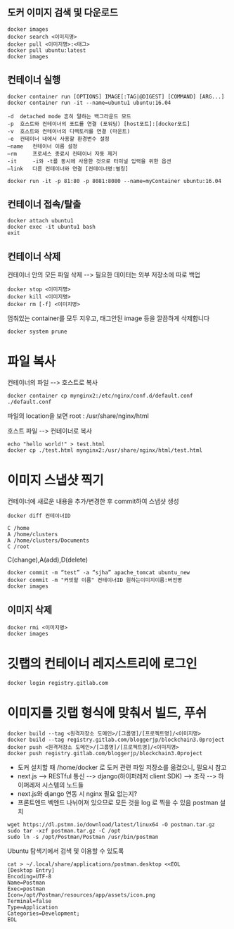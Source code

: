 ## 도커 이미지 검색 및 다운로드
```
docker images
docker search <이미지명>
docker pull <이미지명>:<태그>
docker pull ubuntu:latest
docker images
```

## 컨테이너 실행
```
docker container run [OPTIONS] IMAGE[:TAG|@DIGEST] [COMMAND] [ARG...]
docker container run -it --name=ubuntu1 ubuntu:16.04

-d 	detached mode 흔히 말하는 백그라운드 모드
-p 	호스트와 컨테이너의 포트를 연결 (포워딩) [host포트]:[docker포트]
-v 	호스트와 컨테이너의 디렉토리를 연결 (마운트)
-e 	컨테이너 내에서 사용할 환경변수 설정
–name 	컨테이너 이름 설정
–rm 	프로세스 종료시 컨테이너 자동 제거
-it 	-i와 -t를 동시에 사용한 것으로 터미널 입력을 위한 옵션
–link 	다른 컨테이너와 연결 [컨테이너명:별칭]

docker run -it -p 81:80 -p 8081:8080 --name=myContainer ubuntu:16.04
```

## 컨테이너 접속/탈출
```
docker attach ubuntu1
docker exec -it ubuntu1 bash
exit
```

## 컨테이너 삭제
컨테이너 안의 모든 파일 삭제 --> 필요한 데이터는 외부 저장소에 따로 백업
```
docker stop <이미지명>
docker kill <이미지명>
docker rm [-f] <이미지명>
```
멈춰있는 container를 모두 지우고, 태그안된 image 등을 깔끔하게 삭제합니다
```
docker system prune
```

# 파일 복사
컨테이너의 파일 --> 호스트로 복사
```
docker container cp mynginx2:/etc/nginx/conf.d/default.conf ./default.conf
```
파일의 location을 보면 root : /usr/share/nginx/html

호스트 파일 --> 컨테이너로 복사
```
echo "hello world!" > test.html
docker cp ./test.html mynginx2:/usr/share/nginx/html/test.html
```

# 이미지 스냅샷 찍기
컨테이너에 새로운 내용을 추가/변경한 후 commit하여 스냅샷 생성
```
docker diff 컨테이너ID

C /home
A /home/clusters
A /home/clusters/Documents
C /root
```
C(change),A(add),D(delete)
```
docker commit -m “test” -a “sjha” apache_tomcat ubuntu_new
docker commit -m "커밋할 이름" 컨테이너ID 원하는이미지이름:버전명
docker images
```

## 이미지 삭제
```
docker rmi <이미지명>
docker images
```
# 깃랩의 컨테이너 레지스트리에 로그인
```
docker login registry.gitlab.com
```

# 이미지를 깃랩 형식에 맞춰서 빌드, 푸쉬
```
docker build --tag <원격저장소 도메인>/[그룹명]/[프로젝트명]/<이미지명>
docker build --tag registry.gitlab.com/bloggerjp/blockchain3.0project
docker push <원격저장소 도메인>/[그룹명]/[프로젝트명]/<이미지명>
docker push registry.gitlab.com/bloggerjp/blockchain3.0project
```

* 도커 설치할 때 /home/docker 로 도커 관련 파일 저장소를 옮겼으니, 필요시 참고
* next.js --> RESTful 통신 --> django(하이퍼레저 client SDK) --> 조작 --> 하이퍼레저 시스템의 노드들
* next.js와 django 연동 시 nginx 필요 없는지?
* 프론트엔드 벡엔드 나뉘어져 있으므로 모든 것을 log 로 찍을 수 있음
postman 설치
```
wget https://dl.pstmn.io/download/latest/linux64 -O postman.tar.gz
sudo tar -xzf postman.tar.gz -C /opt
sudo ln -s /opt/Postman/Postman /usr/bin/postman
```
Ubuntu 탐색기에서 검색 및 이용할 수 있도록
```
cat > ~/.local/share/applications/postman.desktop <<EOL
[Desktop Entry]
Encoding=UTF-8
Name=Postman
Exec=postman
Icon=/opt/Postman/resources/app/assets/icon.png
Terminal=false
Type=Application
Categories=Development;
EOL
```
